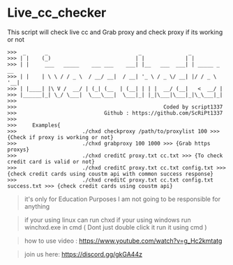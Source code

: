 # Live_cc_checker
This script will check live cc and Grab proxy and check proxy if its working or not
```
>>>  _      _                             _               _             
>>> | |    (_)                           | |             | |            
>>> | |     ___   _____    ___ ___    ___| |__   ___  ___| | _____ _ __ 
>>> | |    | \ \ / / _ \  / __/ __|  / __| '_ \ / _ \/ __| |/ / _ \ '__|
>>> | |____| |\ V /  __/ | (_| (__  | (__| | | |  __/ (__|   <  __/ |   
>>> |______|_| \_/ \___|  \___\___|  \___|_| |_|\___|\___|_|\_\___|_|   
>>>                                                                                  
>>>                                               Coded by script1337
>>>                            Github : https://github.com/ScRiPt1337
>>>         
>>>     Examples{
>>>                     ./chxd checkproxy /path/to/proxylist 100 >>> {Check if proxy is working or not}
>>>                     ./chxd grabproxy 100 1000 >>> {Grab https proxys}
>>>                     ./chxd creditC proxy.txt cc.txt >>> {To check credit card is valid or not}
>>>                     ./chxd creditC proxy.txt cc.txt config.txt >>> {check credit cards using coustm api with common success response}
>>>                     ./chxd creditC proxy.txt cc.txt config.txt success.txt >>> {check credit cards using coustm api}
```
> it's only for Education Purposes
> I am not going to be responsible for anything

> if your using linux can run chxd
> if your using windows run winchxd.exe in cmd ( Dont just double click it run it using cmd )

> how to use video : https://www.youtube.com/watch?v=g_Hc2kmtatg

> join us here: https://discord.gg/gkGA44z

